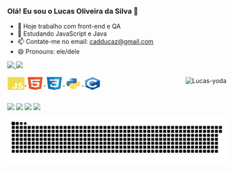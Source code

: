 ### Olá! Eu sou o Lucas Oliveira da Silva 👋

- 🔭 Hoje trabalho com front-end e QA
- 🌱 Estudando JavaScript e Java
- 📫 Contate-me no email: cadducaz@gmail.com
- 😄 Pronouns: ele/dele
<div>
  <a href="https://github.com/Lucas-Caducas">
  <img height="180em" src="https://github-readme-stats.vercel.app/api?username=Lucas-Caducas&show_icons=true&theme=dark&include_all_commits=true&count_private=true"/>
  <img height="180em" src="https://github-readme-stats.vercel.app/api/top-langs/?username=Lucas-Caducas&layout=compact&langs_count=7&theme=dark"/>
</div>
  
<div style="display: inline_block"><br>
  <img align="center" alt="Lucas-Js" height="30" width="40" src="https://raw.githubusercontent.com/devicons/devicon/master/icons/javascript/javascript-plain.svg">
  <img align="center" alt="Lucas-HTML" height="30" width="40" src="https://raw.githubusercontent.com/devicons/devicon/master/icons/html5/html5-original.svg">
  <img align="center" alt="Lucas-CSS" height="30" width="40" src="https://raw.githubusercontent.com/devicons/devicon/master/icons/css3/css3-original.svg">
  <img align="center" alt="Lucas-Python" height="30" width="40" src="https://raw.githubusercontent.com/devicons/devicon/master/icons/python/python-original.svg">
  <img align="center" alt="Lucas-C" height="30" width="40" src="https://raw.githubusercontent.com/devicons/devicon/master/icons/c/c-original.svg">
  <img align="right" alt="Lucas-yoda" src="https://i.picasion.com/pic91/5fabbae4259fa4ef107ec126ac712807.gif">
</div>
  
  ##
  
<div>
  <a href="https://www.instagram.com/lucas_caducas/" target="_blank"><img src="https://img.shields.io/badge/-Instagram-%23E4405F?style=for-the-badge&logo=instagram&logoColor=white" target="_blank"></a>
  <a href = "mailto:cadducaz@gmail.com"><img src="https://img.shields.io/badge/Gmail-D14836?style=for-the-badge&logo=gmail&logoColor=white" target="_blank"></a>
  <a href="https://www.linkedin.com/in/lucas-oliveira-da-silva-03938918a/" target="_blank"><img src="https://img.shields.io/badge/-LinkedIn-%230077B5?style=for-the-badge&logo=linkedin&logoColor=white" target="_blank"></a> 
  <a href="https://gitlab.meta.com.br/lucas.osilva/" target="_blank"><img src="https://img.shields.io/badge/GitLab-330F63?style=for-the-badge&logo=gitlab&logoColor=white" target="_blank"></a>
  
  ![Snake animation](https://github.com/Lucas-Caducas/Lucas-Caducas/blob/output/github-contribution-grid-snake.svg)
  
</div>

